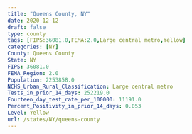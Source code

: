 ```yaml
---
title: "Queens County, NY"
date: 2020-12-12
draft: false
type: county
tags: [FIPS:36081.0,FEMA:2.0,Large central metro,Yellow]
categories: [NY]
County: Queens County
State: NY
FIPS: 36081.0
FEMA_Region: 2.0
Population: 2253858.0
NCHS_Urban_Rural_Classification: Large central metro
Tests_in_prior_14_days: 252219.0
Fourteen_day_test_rate_per_100000: 11191.0
Percent_Positivity_in_prior_14_days: 0.053
Level: Yellow
url: /states/NY/queens-county
---
```



